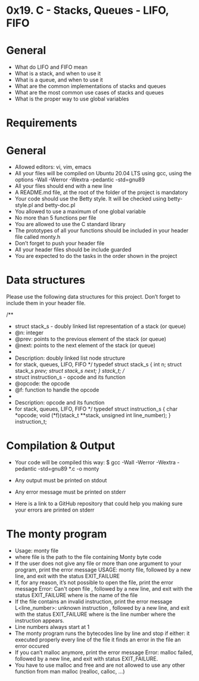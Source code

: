 # 0x19. C - Stacks, Queues - LIFO, FIFO

# General

 - What do LIFO and FIFO mean
 - What is a stack, and when to use it
 - What is a queue, and when to use it
 - What are the common implementations of stacks and queues
 - What are the most common use cases of stacks and queues
 - What is the proper way to use global variables

# Requirements

# General

 - Allowed editors: vi, vim, emacs
 - All your files will be compiled on Ubuntu 20.04 LTS using gcc, using the options -Wall -Werror -Wextra -pedantic -std=gnu89
 - All your files should end with a new line
 - A README.md file, at the root of the folder of the project is mandatory
 - Your code should use the Betty style. It will be checked using betty-style.pl and betty-doc.pl
 - You allowed to use a maximum of one global variable
 - No more than 5 functions per file
 - You are allowed to use the C standard library
 - The prototypes of all your functions should be included in your header file called monty.h
 - Don’t forget to push your header file
 - All your header files should be include guarded
 - You are expected to do the tasks in the order shown in the project

# Data structures

Please use the following data structures for this project. Don’t forget to include them in your header file.

/**
 * struct stack_s - doubly linked list representation of a stack (or queue)
 * @n: integer
 * @prev: points to the previous element of the stack (or queue)
 * @next: points to the next element of the stack (or queue)
 *
 * Description: doubly linked list node structure
 * for stack, queues, LIFO, FIFO
 */
typedef struct stack_s
{
        int n;
        struct stack_s *prev;
        struct stack_s *next;
} stack_t;
/**
 * struct instruction_s - opcode and its function
 * @opcode: the opcode
 * @f: function to handle the opcode
 *
 * Description: opcode and its function
 * for stack, queues, LIFO, FIFO
 */
typedef struct instruction_s
{
        char *opcode;
        void (*f)(stack_t **stack, unsigned int line_number);
} instruction_t;

# Compilation & Output

 - Your code will be compiled this way:
 $ gcc -Wall -Werror -Wextra -pedantic -std=gnu89 *.c -o monty

 - Any output must be printed on stdout
 - Any error message must be printed on stderr
 - Here is a link to a GitHub repository that could help you making sure your errors are printed on stderr

 # The monty program

 - Usage: monty file
- where file is the path to the file containing Monty byte code
 - If the user does not give any file or more than one argument to your program, print the error message USAGE: monty file, followed by a new line, and exit with the status EXIT_FAILURE
 - If, for any reason, it’s not possible to open the file, print the error message Error: Can't open file <file>, followed by a new line, and exit with the status EXIT_FAILURE
where <file> is the name of the file
 - If the file contains an invalid instruction, print the error message L<line_number>: unknown instruction <opcode>, followed by a new line, and exit with the status EXIT_FAILURE
where is the line number where the instruction appears.
 - Line numbers always start at 1
 - The monty program runs the bytecodes line by line and stop if either:
it executed properly every line of the file
it finds an error in the file
an error occured
 - If you can’t malloc anymore, print the error message Error: malloc failed, followed by a new line, and exit with status EXIT_FAILURE.
 - You have to use malloc and free and are not allowed to use any other function from man malloc (realloc, calloc, …)
